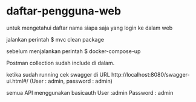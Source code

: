 # daftar-pengguna-web
untuk mengetahui daftar nama siapa saja yang login ke dalam web




jalankan perintah 
$ mvc clean package

sebelum menjalankan perintah
$ docker-compose-up


Postman collection sudah include di dalam.

ketika sudah running cek swagger di URL
http://localhost:8080/swagger-ui.html#/  (User : admin, password : admin)


semua API menggunakan basicauth 
User :admin
Password : admin